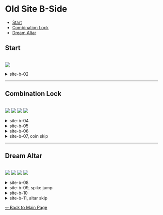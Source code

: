# Old Site B-Side
 
- [Start](#start)
- [Combination Lock](#combination-lock)
- [Dream Altar](#dream-altar)

## Start
\
  <img src="image link, width, height"/>
  
  <details>
  <summary>site-b-02</summary>
  
  ![gif](gif link)
  \
  ![cue](cue link)
  \
  This cornerkick is set up out of a buffered updemo wallbounce. Do a single dream jump out of the block beforehand to set up your height, then buffer the updemo wb -> cornerkick once you are on the right side of the pillar.
  </details>
  
----
## Combination Lock
\
 <img src="room 2 ddj"/>
 <img src="room 3 cornerjump"/>
 <img src="room 4 fast cycle"/>
 <img src="coin skip"/>
 
 <details>
 <summary>site-b-04</summary>
 
 ![gif](gif link)
 \
 Doing a dream doublejump out of this block allows you to make it over the spikes without using a dash. From here, demoing near the top of the dreamblock allows you to avoid the Badeline cycle every time. Note that there are a few pixels near the very top of the dreamblock where you die to the wall on the other side, so wait a tiny bit before dashing.
 </details>
 
 <details>
 <summary>site-b-05</summary>
 
 ![gif](gif link)
 
 From landing on the safe area next to the spikes, do an upleft dash into a buffered right demodash. From here, holding downright, then grab once you're near the bottom, allows you to consistently cornerjump at the bottom, setting up a wallbounce to exit the room. Alternatively, from the right demodash into the dreamblock it may help to hold your demo button and just hold right instead, depending on whether your demo button is also bound to movement down.
 </details>
 
 <details>
 <summary>site-b-06</summary>
 
 ![gif](gif link)
 \
 ![cue](cue link)
 \
 
 To achieve the fastest cycle here, you want to try and do this upright as close as possible to the edge without bonking and dashing into the wall instead. From roughly this position, you want to buffer an upright dash -> downleft dash -> updash, hold right for a brief moment then down dash to skip the Badeline cycle. This is somewhat feel based, but can be consistent with practice and saves quite a lot over waiting out the Badeline cycles.
 
 </details>
 
 <details>
 
 <summary>site-b-07, coin skip</summary>
 
 ![gif](gif link)
 \
 There are a few ways to skip the coins in this room, but the easiest (and most fullgame viable) setup is doing an upleft demodash over the coin block. This can be set up either by dashing far left out of the last dreamblock, or dashing on the right side and holding jump off a walljump off the right wall when you exit: whichever you prefer.
 \
 ![cue](cue link)
 \
 From here, you can make it to the end of the room by pressing both jump buttons back to back: first to jump off the block, then the second to kick off the spiked wall behind you. To line this up, Madeline's hands should be roughly aligned with the black line or slightly below it. This has a few pixels leeway either side, so you can just use anywhere around the middle of the block as a rough cue for this. This strat as a whole saves a bit over 2 seconds over collecting the coins, and is rather lenient, so I would recommend trying it if you plan on running B-Side categories.
 </details>
 

----
## Dream Altar
\
 <img src="dreamblock upright">
 <img src="spike jump">
 <img src="neutral ddj?">
 <img src="altar skip">
 
 <details>
 <summary>site-b-08</summary>
 
 ![gif](gif link)
 \
 ![cue](cue link)
 \
 To set up the upright through the wall here, line up Madeline's hand roughly with the bottom half of this pink diamond. (will elaborate more on this)
 
 </details>
 
 <details>
 <summary>site-b-09, spike jump</summary>
 
 ![gif](gif link)
 \
 There are a few setups to the spike jump in this room worth mentioning. One method is to hug the right wall on entry, dash up into the dreamblock, hold right then at some point after you have reached the peak of your jump briefly tap left. This is most viable on keyboard, however it can be viable on controller, either with a movement left button or reaching over with your right hand to press left on the dpad if you are an analog user.
 
 Alternatively, you can hug the right wall on entry, dash up into the dreamblock, hold right then at some point briefly let go of right. This has the same effect, but may be easier on certain control schemes.
 
 \
 ![gif](gif link)
 \
 One slightly slower, but perhaps more consistent setup is doing a neutral wallbounce when exiting the previous screen. This lines you up in such a way that you can just hold right out of updashing into the dreamblock. This spikejump as a whole saves around a second over taking the second dream block, so it is worth considering if you can get it consistent.
 
 </details>
 
 <details>
 <summary>site-b-10</summary>
 
 ![gif](gif link)
 \
 This screen is somewhat self-explanatory, but there are a few things worth noting here. Firstly, aim to be as far left as possible when dashing up into this dreamblock initially. This will allow you to reach the coin without doing a walljump on the left side, saving a few tenths. Afterwards, doing a left demodash into the dreamblock then doing a neutral dream doublejump once you exit allows you to skip the left wall entirely, saving a bit. This is somewhat difficult, but it is also fairly low risk, so I would recommend giving it a try.
 ![gif](gif link)
 \
 This is an alternative route for this room some people may find easier, especially if you dislike the neutral dream doublejump in the other route.
 
 </details>
 
 <details>
 <summary>site-b-11, altar skip</summary>
 
 ![gif](gif link)
 \
 This is one of the biggest skips in the game, saving around 7 seconds over collecting all the coins in this room, and can be made very trivial with a demodash button, so I would highly recommend learning it at all levels.. Upon entering this screen, do a normal upright dash into the dreamblock, then hold up+left+grab. If you want to be safe, from here you can climb up slightly until you are near the top here. Then, do an upleft demodash into an upright dash to exit the room, succesfully having skipped all the coins. (i want to add more here but need to think of words)
 
 </details>
 
[⇦ Back to Main Page](https://github.com/Tiyo98/celeste-cuecollection)
